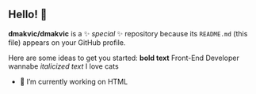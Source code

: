 ## Hello! 👋


**dmakvic/dmakvic** is a ✨ _special_ ✨ repository because its `README.md` (this file) appears on your GitHub profile.

Here are some ideas to get you started:
**bold text** Front-End Developer wannabe
*italicized text* I love cats
- 🔭 I’m currently working on HTML
  

